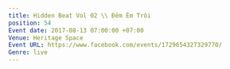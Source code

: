 ```yaml
---
title: Hidden Beat Vol 02 \\ Đêm Êm Trôi
position: 54
Event date: 2017-08-13 07:00:00 +07:00
Venue: Heritage Space
Event URL: https://www.facebook.com/events/1729654327329770/
Genre: live
---
```


